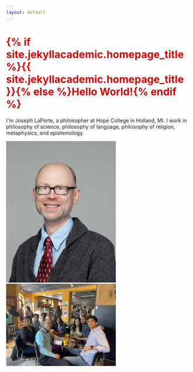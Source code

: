 ```yaml
---
layout: default
---
```


<h1 style="color: #cc0000;">{% if site.jekyllacademic.homepage_title %}{{ site.jekyllacademic.homepage_title }}{% else %}Hello World!{% endif %}</h1> 

I'm Joseph LaPorte, a philosopher at Hope College in Holland, MI. I work in philosophy of science, philosophy of language, philosophy of religion, metaphysics, and epistemology.

<img src="/assets/images/JosephLaporte.jpg" alt="A photo of me" width="300">
<img src="/assets/images/family.jpg" alt="A photo of myself with family" width="300">
